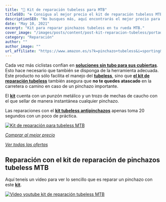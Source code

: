 ```yaml
---
title: "🔧 Kit de reparación tubeless para MTB"
titleSEO: "⊛ Consigua al mejor precio el kit de reparación tubeless MTB 2021"
descriptionSEO: "No busques más, aquí encontrarás el mejor precio para el kit de reparación tubeless para tu bicicleta de montaña🤟. ¡Entra y cómpralo al mejor precio!"
date: "May 10, 2021"
excerpt: "Kit para reparar pinchazos tubeless en tu rueda MTB."
cover_image: "/images/posts/content/post-kit-reparacion-tubeless/portada-kit-reparacion-tubeless.jpg"
category: "Reparación"
author: ""
author_image: ""
url_affiliate: "https://www.amazon.es/s?k=pinchazo+tubeless&i=sporting&__mk_es_ES=%C3%85M%C3%85%C5%BD%C3%95%C3%91&linkCode=ll2&tag=devser-21&linkId=37f5d40dcbbf745b2817ac398094eabc&language=es_ES&ref_=as_li_ss_tl"
---
```


Cada vez más ciclistas confían en [**soluciones sin tubo para sus cubiertas**](https://www.amazon.es/Team-17-X-Sauce-TUBELESS-Fina/dp/B08FGFCXQL?__mk_es_ES=%C3%85M%C3%85%C5%BD%C3%95%C3%91&dchild=1&keywords=tubeless&qid=1631043472&sr=8-37&linkCode=ll1&tag=devser-21&linkId=bb2d2fadbc8376f8968f4d4afd6153af&language=es_ES&ref_=as_li_ss_tl). Esto hace necesario que también se disponga de la herramienta adecuada. Este producto no sólo facilita el manejo del [**tubeless**](https://www.amazon.es/s?k=tubeless&i=sporting&__mk_es_ES=%C3%85M%C3%85%C5%BD%C3%95%C3%91&linkCode=ll2&tag=devser-21&linkId=cc3fc5492f601ab240a3dc7028b558aa&language=es_ES&ref_=as_li_ss_tl), sino que [**el kit de reparación tubeless**](https://www.amazon.es/s?k=tubeless&i=sporting&__mk_es_ES=%C3%85M%C3%85%C5%BD%C3%95%C3%91&linkCode=ll2&tag=devser-21&linkId=cc3fc5492f601ab240a3dc7028b558aa&language=es_ES&ref_=as_li_ss_tl) también asegura que **no te quedes atascado** en la carretera o camino en caso de un pinchazo importante.

El [**kit**](https://www.amazon.es/s?k=tubeless&i=sporting&__mk_es_ES=%C3%85M%C3%85%C5%BD%C3%95%C3%91&linkCode=ll2&tag=devser-21&linkId=cc3fc5492f601ab240a3dc7028b558aa&language=es_ES&) cuenta con un punzón metálico y un trozo de mechas de caucho con el que sellar de manera instantánea cualquier pinchazo.

Las reparaciones con el [**kit tubeless antipinchazos**](https://www.amazon.es/s?k=tubeless&i=sporting&__mk_es_ES=%C3%85M%C3%85%C5%BD%C3%95%C3%91&linkCode=ll2&tag=devser-21&linkId=cc3fc5492f601ab240a3dc7028b558aa&language=es_ES&ref_=as_li_ss_tl) apenas toma 20 segundos con un poco de práctica.

[![Kit de reparación para tubeless MTB](/images/posts/content/post-kit-reparacion-tubeless/kit-reparacion-tubeless.jpg)](https://www.amazon.es/Iriisy-reparaci%C3%B3n-Neum%C3%A1tico-Bicicleta-Herramienta/dp/B08L6BXQ1C?__mk_es_ES=%C3%85M%C3%85%C5%BD%C3%95%C3%91&dchild=1&keywords=Set+de+reparaci%C3%B3n+tubeless&qid=1629388645&sr=8-1&linkCode=ll1&tag=devser-21&linkId=f092a5048d18bca819bc7ad43b921332&language=es_ES&ref_=as_li_ss_tl "Kit de reparación para tubeless MTB")

_[Comprar al mejor precio](https://www.amazon.es/s?k=Set+de+reparaci%C3%B3n+tubeless&__mk_es_ES=%C3%85M%C3%85%C5%BD%C3%95%C3%91&linkCode=ll2&tag=devser-21&linkId=4c87668e9e9ed2153fc00af5972206a3&language=es_ES&ref_=as_li_ss_tl)_

_[Ver todas las ofertas](https://www.amazon.es/s?k=pinchazo+tubeless&i=sporting&__mk_es_ES=%C3%85M%C3%85%C5%BD%C3%95%C3%91&linkCode=ll2&tag=devser-21&linkId=37f5d40dcbbf745b2817ac398094eabc&language=es_ES&ref_=as_li_ss_tl)_

## Reparación con el kit de reparación de pinchazos tubeless MTB

Aquí teneís un video para ver lo sencillo que es reparar un pinchazo con este [**kit**](https://www.amazon.es/s?k=tubeless&i=sporting&__mk_es_ES=%C3%85M%C3%85%C5%BD%C3%95%C3%91&linkCode=ll2&tag=devser-21&linkId=cc3fc5492f601ab240a3dc7028b558aa&language=es_ES&ref_=as_li_ss_tl).

[![Video youtube kit de reparación tubeless MTB](/images/posts/content/post-kit-reparacion-tubeless/reparacion.jpg)](https://www.youtube.com/watch?v=9h8227LzUTQ&t=146s "Video youtube kit de reparación tubeless MTB")
